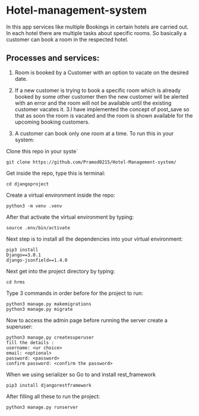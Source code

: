 # Hotel-management-system

In this app services like multiple Bookings in certain hotels are carried out. In each hotel there are multiple tasks about specific rooms. So basically a customer can book a room in the respected hotel.

## Processes and services:
1. Room is booked by a Customer with an option to vacate on the desired date.
2. If a new customer is trying to book a specific room which is already booked by some other customer then the new customer will be alerted with an error and the room will not be available until the existing customer vacates it.
3.I have implemented the concept of post_save so that as soon the room is vacated and the room is shown available for the upcoming booking customers. 

4. A customer can book only one room at a time.
To run this in your system:

Clone this repo in your syste`
```
git clone https://github.com/Pramod0215/Hotel-Management-system/
```

Get inside the repo, type this is terminal:
```
cd djangoproject
```


Create a virtual environment inside the repo:
```
python3 -m venv .venv
```
After that activate the virtual environment by typing:
```
source .env/bin/activate
```
Next step is to install all the dependencies into your virtual environment:
```
pip3 install 
Django==3.0.1
django-jsonfield==1.4.0
```
Next get into the project directory by typing:
```
cd hrms
```
Type 3 commands in order before for the project to run:
```
python3 manage.py makemigrations
python3 manage.py migrate
```


Now to access the admin page before running the server create a superuser:
```
python3 manage.py createsuperuser
fill the details :
username: <ur choice>
email: <optional>
password: <password>
confirm password: <confirm the password>
```
When we using serializer so Go to and install rest_framework
```
pip3 install djangorestframework
```

After filling all these to run the project:
```
python3 manage.py runserver
```


